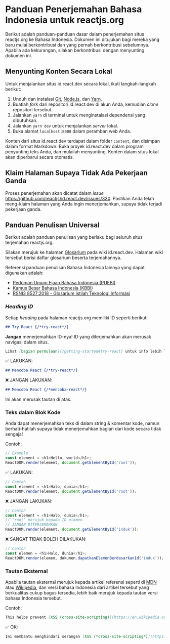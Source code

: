 # Panduan Penerjemahan Bahasa Indonesia untuk reactjs.org

Berikut adalah panduan-panduan dasar dalam penerjemahan situs reactjs.org ke Bahasa Indonesia. Dokumen ini ditujukan bagi mereka yang baru mulai berkontribusi dan yang pernah berkontribusi sebelumnya. Apabila ada kekurangan, silakan berkontribusi dengan menyunting dokumen ini.

## Menyunting Konten Secara Lokal

Untuk menjalankan situs id.react.dev secara lokal, ikuti langkah-langkah berikut:

1. Unduh dan instalasi [Git](https://git-scm.com/), [Node.js](https://nodejs.org/en/), dan [Yarn](https://yarnpkg.com/en/).
2. Buatlah *fork* dari repositori id.react.dev di akun Anda, kemudian *clone* repositori tersebut.
3. Jalankan `yarn` di terminal untuk menginstalasi dependensi yang dibutuhkan.
4. Jalankan `yarn dev` untuk menjalankan *server* lokal.
5. Buka alamat `localhost:8000` dalam peramban web Anda.

Konten dari situs id.react.dev terdapat dalam folder `content`, dan disimpan dalam format Markdown. Buka proyek id.react.dev dalam program penyunting teks Anda, dan mulailah menyunting. Konten dalam situs lokal akan diperbarui secara otomatis.

## Klaim Halaman Supaya Tidak Ada Pekerjaan Ganda

Proses penerjemahan akan dicatat dalam *issue* https://github.com/reactjs/id.react.dev/issues/330. Pastikan Anda telah meng-klaim halaman yang Anda ingin menerjemahkan, supaya tidak terjadi pekerjaan ganda.

## Panduan Penulisan Universal

Berikut adalah panduan penulisan yang berlaku bagi seluruh situs terjemahan reactjs.org.

Silakan merujuk ke halaman [Glosarium](https://github.com/reactjs/id.react.dev/wiki/Glosarium) pada wiki id.react.dev. Halaman wiki tersebut berisi daftar glosarium beserta terjemahannya.

Referensi panduan penulisan Bahasa Indonesia lainnya yang dapat digunakan adalah:

* [Pedoman Umum Ejaan Bahasa Indonesia (PUEBI)](https://puebi.readthedocs.io/en/latest/)
* [Kamus Besar Bahasa Indonesia (KBBI)](https://kbbi.kemdikbud.go.id/)
* [RSNI3 8527:2018 - Glosarium Istilah Teknologi Informasi](https://github.com/jk8s/sig-docs-id/raw/master/resources/RSNI-glossarium.pdf)

### *Heading ID*

Setiap *heading* pada halaman reactjs.org memiliki ID seperti berikut:

```md
## Try React {/*try-react*/}
```

**Jangan** menerjemahkan ID-nya! ID yang diterjemahkan akan merusak navigasi dalam situs.

```md
Lihat [bagian permulaan](/getting-started#try-react) untuk info lebih lanjut.
```

✅ LAKUKAN:

```md
## Mencoba React {/*try-react*/}
```

❌ JANGAN LAKUKAN:

```md
## Mencoba React {/*mencoba-react*/}
```

Ini akan merusak tautan di atas.

### Teks dalam Blok Kode

Anda dapat menerjemahkan teks di dalam string & komentar kode, namun berhati-hatilah supaya tidak menerjemahkan bagian dari kode secara tidak sengaja!

Contoh:

```js
// Example
const element = <h1>Hello, world</h1>;
ReactDOM.render(element, document.getElementById('root'));
```

✅ LAKUKAN:

```js
// Contoh
const element = <h1>Halo, dunia</h1>;
ReactDOM.render(element, document.getElementById('root'));
```

❌ JANGAN LAKUKAN:

```js
// Contoh
const element = <h1>Halo, dunia</h1>;
// "root" merujuk kepada ID elemen.
// JANGAN DITERJEMAHKAN
ReactDOM.render(element, document.getElementById('induk'));
```

❌ SANGAT TIDAK BOLEH DILAKUKAN:

```js
// Contoh
const elemen = <h1>Halo, dunia</h1>;
ReactDOM.render(elemen, dokumen.dapatkanElemenBerdasarkanId('induk'));
```

### Tautan Eksternal

Apabila tautan eksternal merujuk kepada artikel referensi seperti di [MDN](https://developer.mozilla.org/en-US/) atau [Wikipedia](https://id.wikipedia.org/wiki/Halaman_Utama), dan versi bahasa Indonesia dari artikel tersebut yang berkualitas cukup bagus tersedia, lebih baik merujuk kepada tautan versi bahasa Indonesia tersebut.

Contoh:

```md
This helps prevent [XSS (cross-site-scripting)](https://en.wikipedia.org/wiki/Cross-site_scripting) attacks.
```

✅ OK:

```md
Ini membantu menghindari serangan [XSS (*cross-site-scripting*)](https://id.wikipedia.org/wiki/XSS).
```
